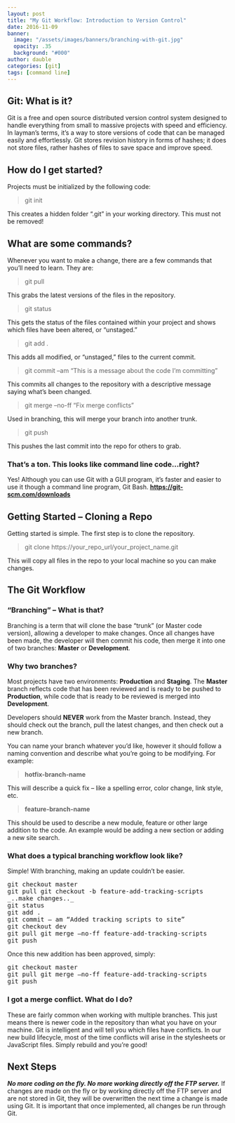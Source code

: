 ```yaml
---
layout: post
title: "My Git Workflow: Introduction to Version Control"
date: 2016-11-09
banner:
  image: "/assets/images/banners/branching-with-git.jpg"
  opacity: .35
  background: "#000"
author: dauble
categories: [git]
tags: [command line]
---
```

## Git: What is it?

Git is a free and open source distributed version control system designed to handle everything from small to massive projects with speed and efficiency. In layman’s terms, it’s a way to store versions of code that can be managed easily and effortlessly. Git stores revision history in forms of hashes; it does not store files, rather hashes of files to save space and improve speed.

## How do I get started?

Projects must be initialized by the following code:

> git init

This creates a hidden folder “.git” in your working directory. This must not be removed!

## What are some commands?

Whenever you want to make a change, there are a few commands that you’ll need to learn. They are:

> git pull

This grabs the latest versions of the files in the repository.

> git status

This gets the status of the files contained within your project and shows which files have been altered, or “unstaged.”

> git add .

This adds all modified, or “unstaged,” files to the current commit.

> git commit –am “This is a message about the code I’m committing”

This commits all changes to the repository with a descriptive message saying what’s been changed.

> git merge –no-ff “Fix merge conflicts”

Used in branching, this will merge your branch into another trunk.

> git push

This pushes the last commit into the repo for others to grab.

### That’s a ton. This looks like command line code...right?

Yes! Although you can use Git with a GUI program, it’s faster and easier to use it though a command line program, Git Bash. [**<u>https://git-scm.com/downloads</u>**](https://git-scm.com/downloads)

## Getting Started – Cloning a Repo

Getting started is simple. The first step is to clone the repository.

> git clone https://your_repo_url/your_project_name.git

This will copy all files in the repo to your local machine so you can make changes.

## The Git Workflow

### “Branching” – What is that?

Branching is a term that will clone the base “trunk” (or Master code version), allowing a developer to make changes. Once all changes have been made, the developer will then commit his code, then merge it into one of two branches: **Master** or **Development**.

### Why two branches?

Most projects have two environments: **Production** and **Staging**. The **Master** branch reflects code that has been reviewed and is ready to be pushed to **Production**, while code that is ready to be reviewed is merged into **Development**.

Developers should **NEVER** work from the Master branch. Instead, they should check out the branch, pull the latest changes, and then check out a new branch.

You can name your branch whatever you’d like, however it should follow a naming convention and describe what you’re going to be modifying. For example:

> **hotfix-branch-name**

This will describe a quick fix – like a spelling error, color change, link style, etc.

> **feature-branch-name**

This should be used to describe a new module, feature or other large addition to the code. An example would be adding a new section or adding a new site search.

### What does a typical branching workflow look like?

Simple! With branching, making an update couldn’t be easier.

<pre>
git checkout master
git pull git checkout -b feature-add-tracking-scripts
_..make changes.._
git status
git add .
git commit – am “Added tracking scripts to site”
git checkout dev
git pull git merge –no-ff feature-add-tracking-scripts
git push
</pre>

Once this new addition has been approved, simply:
<pre>
git checkout master
git pull git merge –no-ff feature-add-tracking-scripts
git push
</pre>

### I got a merge conflict. What do I do?

These are fairly common when working with multiple branches. This just means there is newer code in the repository than what you have on your machine. Git is intelligent and will tell you which files have conflicts. In our new build lifecycle, most of the time conflicts will arise in the stylesheets or JavaScript files. Simply rebuild and you’re good!

## Next Steps

**_No more coding on the fly. No more working directly off the FTP server._** If changes are made on the fly or by working directly off the FTP server and are not stored in Git, they will be overwritten the next time a change is made using Git. It is important that once implemented, all changes be run through Git.